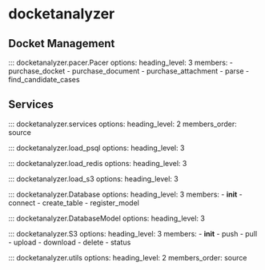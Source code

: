 # docketanalyzer

## Docket Management

::: docketanalyzer.pacer.Pacer
    options:
      heading_level: 3
      members:
        - purchase_docket
        - purchase_document
        - purchase_attachment
        - parse
        - find_candidate_cases


## Services

::: docketanalyzer.services
    options:
      heading_level: 2
      members_order: source

::: docketanalyzer.load_psql
    options:
      heading_level: 3

::: docketanalyzer.load_redis
    options:
      heading_level: 3

::: docketanalyzer.load_s3
    options:
      heading_level: 3

::: docketanalyzer.Database
    options:
      heading_level: 3
      members:
        - __init__
        - connect
        - create_table
        - register_model

::: docketanalyzer.DatabaseModel
    options:
      heading_level: 3

::: docketanalyzer.S3
    options:
      heading_level: 3
      members:
        - __init__
        - push
        - pull
        - upload
        - download
        - delete
        - status

::: docketanalyzer.utils
    options:
      heading_level: 2
      members_order: source


